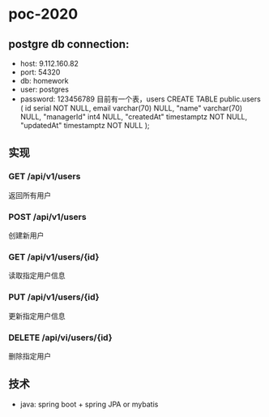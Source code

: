 # poc-2020
## postgre db connection:
- host: 9.112.160.82
- port: 54320
- db: homework
- user: postgres
- password: 123456789
目前有一个表，users
CREATE TABLE public.users (
	id serial NOT NULL,
	email varchar(70) NULL,
	"name" varchar(70) NULL,
	"managerId" int4 NULL,
	"createdAt" timestamptz NOT NULL,
	"updatedAt" timestamptz NOT NULL
);
## 实现
### GET /api/v1/users
返回所有用户
### POST /api/v1/users
创建新用户
### GET /api/v1/users/{id}
读取指定用户信息
### PUT /api/v1/users/{id}
更新指定用户信息
### DELETE /api/vi/users/{id}
删除指定用户
## 技术
* java: spring boot + spring JPA or mybatis
